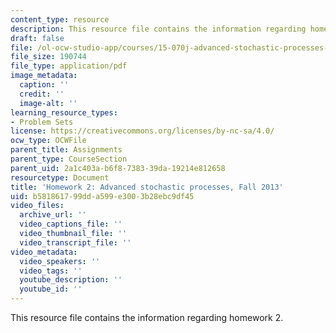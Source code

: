 ```yaml
---
content_type: resource
description: This resource file contains the information regarding homework 2.
draft: false
file: /ol-ocw-studio-app/courses/15-070j-advanced-stochastic-processes-fall-2013/b581861799dda599e3003b28ebc9df45_MIT15_070JF13_Homework2.pdf
file_size: 190744
file_type: application/pdf
image_metadata:
  caption: ''
  credit: ''
  image-alt: ''
learning_resource_types:
- Problem Sets
license: https://creativecommons.org/licenses/by-nc-sa/4.0/
ocw_type: OCWFile
parent_title: Assignments
parent_type: CourseSection
parent_uid: 2a1c403a-b6f8-7383-39da-19214e812658
resourcetype: Document
title: 'Homework 2: Advanced stochastic processes, Fall 2013'
uid: b5818617-99dd-a599-e300-3b28ebc9df45
video_files:
  archive_url: ''
  video_captions_file: ''
  video_thumbnail_file: ''
  video_transcript_file: ''
video_metadata:
  video_speakers: ''
  video_tags: ''
  youtube_description: ''
  youtube_id: ''
---
```

This resource file contains the information regarding homework 2.